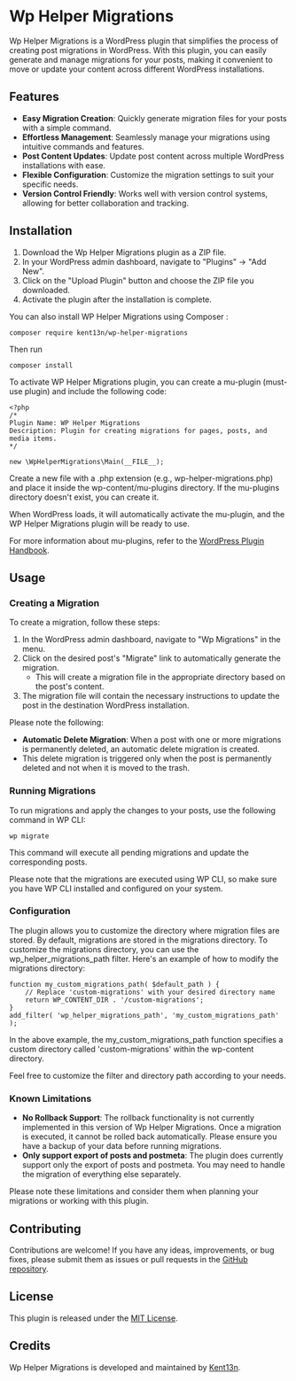 # Wp Helper Migrations

Wp Helper Migrations is a WordPress plugin that simplifies the process of creating post migrations in WordPress. With this plugin, you can easily generate and manage migrations for your posts, making it convenient to move or update your content across different WordPress installations.

## Features

- **Easy Migration Creation**: Quickly generate migration files for your posts with a simple command.
- **Effortless Management**: Seamlessly manage your migrations using intuitive commands and features.
- **Post Content Updates**: Update post content across multiple WordPress installations with ease.
- **Flexible Configuration**: Customize the migration settings to suit your specific needs.
- **Version Control Friendly**: Works well with version control systems, allowing for better collaboration and tracking.

## Installation

1. Download the Wp Helper Migrations plugin as a ZIP file.
2. In your WordPress admin dashboard, navigate to "Plugins" → "Add New".
3. Click on the "Upload Plugin" button and choose the ZIP file you downloaded.
4. Activate the plugin after the installation is complete.

You can also install WP Helper Migrations using Composer :
```
composer require kent13n/wp-helper-migrations
```
Then run
```
composer install
```
To activate WP Helper Migrations plugin, you can create a mu-plugin (must-use plugin) and include the following code:
```
<?php
/*
Plugin Name: WP Helper Migrations
Description: Plugin for creating migrations for pages, posts, and media items.
*/

new \WpHelperMigrations\Main(__FILE__);
```

Create a new file with a .php extension (e.g., wp-helper-migrations.php) and place it inside the wp-content/mu-plugins directory. If the mu-plugins directory doesn't exist, you can create it.

When WordPress loads, it will automatically activate the mu-plugin, and the WP Helper Migrations plugin will be ready to use.

For more information about mu-plugins, refer to the [WordPress Plugin Handbook](https://developer.wordpress.org/advanced-administration/plugins/mu-plugins/).

## Usage

### Creating a Migration

To create a migration, follow these steps:

1. In the WordPress admin dashboard, navigate to "Wp Migrations" in the menu.
2. Click on the desired post's "Migrate" link to automatically generate the migration.
   - This will create a migration file in the appropriate directory based on the post's content.
3. The migration file will contain the necessary instructions to update the post in the destination WordPress installation.

Please note the following:

- **Automatic Delete Migration**: When a post with one or more migrations is permanently deleted, an automatic delete migration is created.
- This delete migration is triggered only when the post is permanently deleted and not when it is moved to the trash.

### Running Migrations

To run migrations and apply the changes to your posts, use the following command in WP CLI:
```
wp migrate
```

This command will execute all pending migrations and update the corresponding posts.

Please note that the migrations are executed using WP CLI, so make sure you have WP CLI installed and configured on your system.

### Configuration

The plugin allows you to customize the directory where migration files are stored. By default, migrations are stored in the migrations directory.
To customize the migrations directory, you can use the wp_helper_migrations_path filter. Here's an example of how to modify the migrations directory:

```
function my_custom_migrations_path( $default_path ) {
    // Replace 'custom-migrations' with your desired directory name
    return WP_CONTENT_DIR . '/custom-migrations';
}
add_filter( 'wp_helper_migrations_path', 'my_custom_migrations_path' );
```

In the above example, the my_custom_migrations_path function specifies a custom directory called 'custom-migrations' within the wp-content directory.

Feel free to customize the filter and directory path according to your needs.

### Known Limitations

* __No Rollback Support__: The rollback functionality is not currently implemented in this version of Wp Helper Migrations. Once a migration is executed, it cannot be rolled back automatically. Please ensure you have a backup of your data before running migrations.
* __Only support export of posts and postmeta__: The plugin does currently support only the export of posts and postmeta. You may need to handle the migration of everything else separately.

Please note these limitations and consider them when planning your migrations or working with this plugin.

## Contributing

Contributions are welcome! If you have any ideas, improvements, or bug fixes, please submit them as issues or pull requests in the [GitHub repository](https://github.com/kent13n/wp-helper-migrations).

## License

This plugin is released under the [MIT License](LICENSE).

## Credits

Wp Helper Migrations is developed and maintained by [Kent13n](https://github.com/kent13n/).

